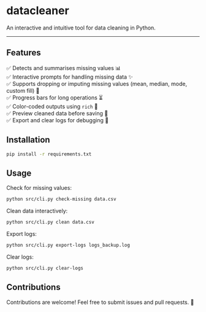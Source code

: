 # datacleaner
An interactive and intuitive tool for data cleaning in Python.

---

## Features 
✅ Detects and summarises missing values 📊  
✅ Interactive prompts for handling missing data ✨  
✅ Supports dropping or imputing missing values (mean, median, mode, custom fill) 🔄  
✅ Progress bars for long operations ⏳  
✅ Color-coded outputs using `rich` 🎨  
✅ Preview cleaned data before saving 👀  
✅ Export and clear logs for debugging 📝  

## Installation 
```sh
pip install -r requirements.txt
```

## Usage
Check for missing values:  
```sh
python src/cli.py check-missing data.csv
```  

Clean data interactively:  
```sh
python src/cli.py clean data.csv
```  

Export logs:  
```sh
python src/cli.py export-logs logs_backup.log
```  

Clear logs:  
```sh
python src/cli.py clear-logs
```

## Contributions
Contributions are welcome! Feel free to submit issues and pull requests. 🚀  


